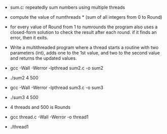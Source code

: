 - sum.c: repeatedly sum numbers using multiple threads
- compute the value of numthreads \* (sum of all integers from 0 to Round)
- for every value of Round from 1 to numrounds the program also uses a closed-form solution to check the result after each round. if it finds an error, then it exits.
- Write a multithreaded program where a thread starts a routine with two parameters (int), adds one to the 1st value, and two to the second value and returns the updated values.

- gcc -Wall -Werror -lpthread sum2.c -o sum2
- ./sum2 4 500
- gcc -Wall -Werror -lpthread sum3.c -o sum3
- ./sum3 4 500
- 4 threads and 500 is Rounds
- gcc thread.c -Wall -Werror -o thread1
- ./thread1
